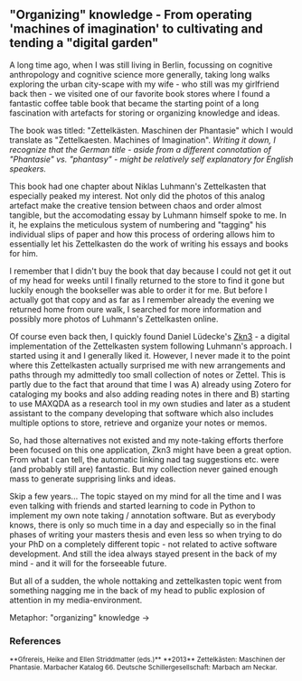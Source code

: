 ## "Organizing" knowledge - From operating 'machines of imagination' to cultivating and tending a "digital garden"

A long time ago, when I was still living in Berlin, focussing on cognitive anthropology and cognitive science more generally, taking long walks exploring the urban city-scape with my wife - who still was my girlfriend back then - we visited one of our favorite book stores where I found a fantastic coffee table book that became the starting point of a long fascination with artefacts for storing or organizing knowledge and ideas.

The book was titled: "Zettelkästen. Maschinen der Phantasie" which I would translate as "Zettelkaesten. Machines of Imagination". *Writing it down, I recognize that the German title - aside from a different connotation of "Phantasie" vs. "phantasy" - might be relatively self explanatory for English speakers.*

This book had one chapter about Niklas Luhmann's Zettelkasten that especially peaked my interest. Not only did the photos of this analog artefact make the creative tension between chaos and order almost tangible, but the accomodating essay by Luhmann himself spoke to me. In it, he explains the meticulous system of numbering and "tagging" his individual slips of paper and how this process of ordering allows him to essentially let his Zettelkasten do the work of writing his essays and books for him.

I remember that I didn't buy the book that day because I could not get it out of my head for weeks until I finally returned to the store to find it gone but luckily enough the bookseller was able to order it for me. But before I actually got that copy and as far as I remember already the evening we returned home from oure walk, I searched for more information and possibly more photos of Luhmann's Zettelkasten online.

Of course even back then, I quickly found Daniel Lüdecke's [Zkn3](http://zettelkasten.danielluedecke.de/) - a digital implementation of the Zettelkasten system following Luhmann's approach. I started using it and I generally liked it. However, I never made it to the point where this Zettelkasten actually surprised me with new arrangements and paths through my admittedly too small collection of notes or Zettel. This is partly due to the fact that around that time I was A) already using Zotero for cataloging my books and also adding reading notes in there and B) starting to use MAXQDA as a research tool in my own studies and later as a student assistant to the company developing that software which also includes multiple options to store, retrieve and organize your notes or memos.

So, had those alternatives not existed and my note-taking efforts therfore been focused on this one application, Zkn3 might have been a great option. From what I can tell, the automatic linking nad tag suggestions etc. were (and probably still are) fantastic. But my collection never gained enough mass to generate supprising links and ideas.

Skip a few years... The topic stayed on my mind for all the time and I was even talking with friends and started learning to code in Python to implement my own note taking / annotation software. But as everybody knows, there is only so much time in a day and especially so in the final phases of writing your masters thesis and even less so when trying to do your PhD on a completely different topic - not related to active software development. And still the idea always stayed present in the back of my mind - and it will for the forseeable future.

But all of a sudden, the whole nottaking and zettelkasten topic went from something nagging me in the back of my head to public explosion of attention in my media-environment.





Metaphor: "organizing" knowledge -> 






### References
<sub>
**Gfrereis, Heike and Ellen Striddmatter (eds.)**  
**2013**  Zettelkästen: Maschinen der Phantasie. Marbacher Katalog 66. Deutsche Schillergesellschaft: Marbach am Neckar.
<sub>

